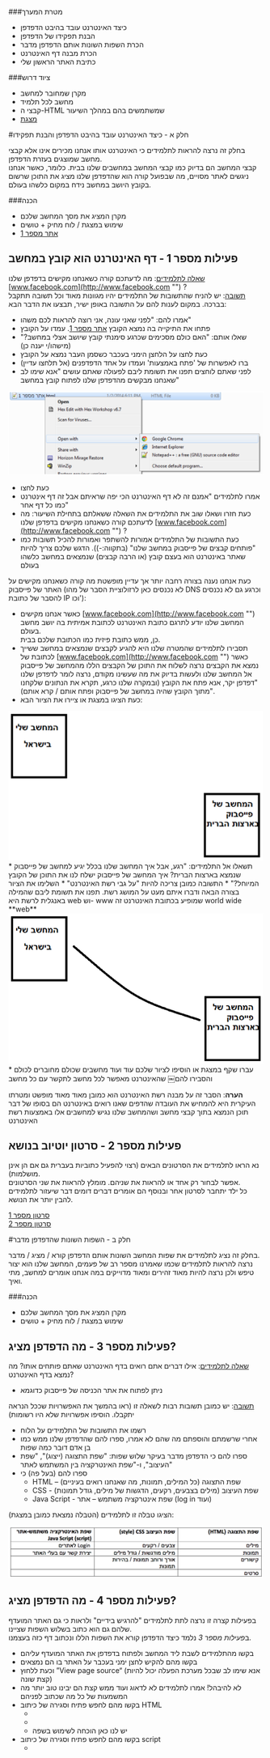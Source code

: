 ###מטרת המערך
* כיצד האינטרנט עובד בהיבט הדפדפן
* הבנת תפקידו של הדפדפן 
* הכרת השפות השונות אותם הדפדפן מדבר
* הכרת מבנה דף האינטרנט
* כתיבת האתר הראשון שלי

###ציוד דרוש
* מקרן שמחובר למחשב
* מחשב לכל תלמיד
* קבצי ה-HTML שמשתמשים בהם במהלך השיעור
* [מצגת](web-browsers/presentation.pptx "")
    
#חלק א - כיצד האינטרנט עובד בהיבט הדפדפן והבנת תפקידו

בחלק זה נרצה להראות לתלמידים כי האינטרנט אותו אנחנו מכירים אינו אלא קבצי מחשב שמוצגים בעזרת הדפדפן.   
קבצי המחשב הם בדיוק כמו קבצי המחשב במחשבים שלנו בבית. כלומר, כאשר אנחנו ניגשים לאתר מסויים, מה שבפועל קורה הוא שהדפדפן שלנו מציג את התוכן שרשום בקובץ היושב במחשב נידח במקום כלשהו בעולם.

###הכנה
* מקרן המציג את מסך המחשב שלכם
* שימוש במצגת / לוח מחיק + טושים
* [אתר מספר 1](web-browsers/אתר_מספר_1.html "")

## פעילות מספר 1 - דף האינטרנט הוא קובץ במחשב 

<u>שאלה לתלמידים</u>: מה לדעתכם קורה כשאנחנו מקישים בדפדפן שלנו
[www.facebook.com](http://www.facebook.com "")
?  
<u>תשובה</u>: יש להניח שהתשובות של התלמידים יהיו מגוונות מאוד וכל תשובה תתקבל בברכה.
במקום לענות להם על התשובה באופן ישיר, תבצעו את הדבר הבא:

* אמרו להם: "לפני שאני עונה, אני רוצה להראות לכם משהו"
* פתחו את התיקייה בה נמצא הקובץ [אתר מספר 1](web-browsers/אתר_מספר_1.html ""). עמדו על הקובץ
* שאלו אותם: "האם כולם מסכימים שכרגע סימנתי קובץ שיושב אצלי במחשב?" (מישהו/י יענה כן)
* כעת לחצו על הלחצן הימני בעכבר כשסמן העבר נמצא על הקובץ
* ברו לאפשרות של 'פתח באמצעות' ועמדו על אחד הדפדפנים (אל תלחצו עדיין)
* לפני שאתם לוחצים תפנו את תשומת ליבם לפעולה שאתם עושים "אנא שימו לב שאנחנו מבקשים
מהדפדפן שלנו לפתוח קובץ במחשב"

<div id="container" align="center">
  <img class="img-responsive" src="web-browsers/img01.png" title=""/>
</div>

* כעת לחצו 
* אמרו לתלמידים "אמנם זה לא דף האינטרנט הכי יפה שראיתם אבל זה דף אינטרנט כמו כל דף אחר"
* כעת חזרו ושאלו שוב את התלמידים את השאלה ששאלתם בתחילת השיעור: מה לדעתכם קורה כשאנחנו מקישים בדפדפן שלנו
[www.facebook.com](http://www.facebook.com "")
?
* כעת התשובות של התלמידים אמורות להשתפר ואמורות להכיל תשובות כמו "פותחים קבצים של
פייסבוק במחשב שלנו" (בתקווה:-)). הדגש שלכם צריך להיות שאתר באינטרנט הוא בעצם קובץ (או הרבה קבצים) שנמצאים במחשב כלשהו בעולם
 

כעת אנחנו נענה בצורה רחבה יותר אך עדיין מופשטת מה קורה כשאנחנו מקישים על האתר של פייסבוק (לא נכנסים כאן לרזולוציית הסבר של מהו DNS וכרגע גם לא נכנסים להסבר של כתובת IP וכו'):

* כאשר אנחנו מקישים
[www.facebook.com](http://www.facebook.com "")
המחשב שלנו יודע לתרגם כתובת האינטרנט לכתובת אמיתית בה יושב מחשב בעולם.   
כן, ממש כתובת פיזית כמו הכתובת שלכם בבית. 
* תסבירו לתלמידים שהמטרה שלנו היא להגיע לקבצים שנמצאים במחשב ששייך לכתובת של
[www.facebook.com](http://www.facebook.com "")
כאשר נמצא את הקבצים נרצה לשלוח את התוכן של הקבצים הללו מהמחשב של
פייסבוק אל המחשב שלנו ולעשות בדיוק את מה שעשינו מקודם, נרצה לומר לדפדפן שלנו "דפדפן יקר, 
אנא פתח את הקובץ (ובמקרה שלנו כרגע, תקרא את הנתונים שלקחנו מתוך הקובץ שהיה במחשב של פייסבוק ופתח אותם / קרא אותם)".
* כעת הציגו במצגת או ציירו את הציור הבא:
<div id="container" align="center">
  <img class="img-responsive" src="web-browsers/img02.png" title=""/>
</div>
* תשאלו אל התלמידים: "רגע, אבל איך המחשב שלנו בכלל יגיע למחשב של פייסבוק שנמצא בארצות
הברית? איך המחשב של פייסבוק ישלח לנו את התוכן של הקובץ המיוחל?" 
* התשובה כמובן צריכה להיות "על גבי רשת האינטרנט"
* השלימו את הציור בצורה הבאה ודברו איתם מעט על המושג רשת. תפנו את תשומת ליבם שהמילה
באנגלית לרשת היא web וש- www שמופיע בכתובת האינטרנט זה world wide
**web**
<div id="container" align="center">
  <img class="img-responsive" src="web-browsers/img03.png" title=""/>
</div>
* עברו שקף במצגת או הוסיפו לציור שלכם עוד ועוד מחשבים שכולם מחוברים לכולם והסבירו להם￼
שהאינטרנט מאפשר לכל מחשב לתקשר עם כל מחשב 

**הערה**: הסבר זה על מבנה רשת האינטרנט הוא כמובן מאוד מאוד מופשט ומטרתו העיקרית היא להמחיש את העובדה שהדפים שאנו רואים באינטרנט הם בסופו של דבר תוכן הנמצא בתוך קבצי מחשב ושהמחשב שלנו נגיש למחשבים אלו באמצעות רשת האינטרנט

## פעילות מספר 2 - סרטון יוטיוב בנושא 

נא הראו לתלמידים את הסרטונים הבאים (רצוי להפעיל כתוביות בעברית גם אם הן אינן מושלמות).   
אפשר לבחור רק אחד או להראות את שניהם. מומלץ להראות את שני הסרטונים.   
כל ילד יתחבר לסרטון אחר ובנוסף הם אומרים דברים דומים דבר שיעזור לתלמידים להבין יותר את הנושא.

  [סרטון מספר 1](http://www.youtube.com/watch?v=P7o9Qg8EP-g "")   
[סרטון מספר 2](http://www.youtube.com/watch?v=azBl7ShTX_I "")


#חלק ב - השפות השונות שהדפדפן מדבר

בחלק זה נציג לתלמידים את שפות המחשב השונות אותם הדפדפן קורא / מציג / מדבר.   
נרצה להראות לתלמידים שכמו שאמרנו מספר רב של פעמים, המחשב שלנו הוא יצור טיפש ולכן נרצה להיות מאוד זהירים ומאוד מדוייקים במה אנחנו אומרים למחשב, מתי ואיך.

###הכנה
* מקרן המציג את מסך המחשב שלכם
* שימוש במצגת / לוח מחיק + טושים


## פעילות מספר 3 - מה הדפדפן מציג?

<u>שאלה לתלמידים</u>: אילו דברים אתם רואים בדף האינטרנט שאתם פותחים אותו? מה נמצא בדף האינטרנט?

* ניתן לפתוח את אתר הכניסה של פייסבוק כדוגמא

<u>תשובה</u>:
 יש כמובן תשובות רבות לשאלה זו (ראו בהמשך את האפשרויות שככל הנראה יתקבלו. הוסיפו אפשרויות שלא היו רשומות)

* רשמו את התשובות של התלמידים על הלוח
* אחרי שרשמתם והוספתם מה שהם לא אמרו, ספרו להם שהדפדפן שלנו ממש כמו בן אדם דובר כמה
שפות
* ספרו להם כי הדפדפן מדבר בעיקר שלוש שפות: "שפת התצוגה (ייצוג)", "שפת העיצוב", ו-"שפת
האינטרקציה בין המשתמש לאתר"
* ספרו להם (בעל פה) כי
	* HTML – שפת התצוגה (כל המילים, תמונות, מה שאנחנו רואים בעיניים)
	* CSS - שפת העיצוב (מילים בצבעים, רקעים, הדגשות של מילים, גודל תמונות)
	* Java Script - שפת אינטרקציה משתמש – אתר (log in ועוד)

הציגו טבלה זו לתלמידים (הטבלה נמצאת כמובן במצגת):
<div id="container" align="center">
  <img class="img-responsive" src="web-browsers/img04.png" title=""/>
</div>


## פעילות מספר 4 - מה הדפדפן מציג?

בפעילות קצרה זו נרצה לתת לתלמידים "להרגיש בידיים" ולראות כי גם האתר המועדף שלהם גם הוא כתוב בשלוש השפות שציינו.  
 ב*פעילות מספר 3* נלמד כיצד הדפדפן קורא את השפות הללו ונכתוב דף כזה בעצמנו.

* בקשו מהתלמידים לשבת ליד המחשב ולפתוח בדפדפן את האתר המועדף עליהם
* בקשו מהם להקיש לחצן ימני בעכבר על האתר בו הם נמצאים
* וכעת ללחוץ ”View page source“ (אנא שימו לב שבכל מערכת הפעלה יכול להיות קצת שונה)
* לא להיבהל! אמרו לתלמידים לא לדאוג ועוד ממש קצת הם יבינו טוב יותר מה המשמעות של כל מה
שכתוב לפניהם
* בקשו מהם לחפש פתיח וסגירה של כיתוב HTML
	* <html
	* </html
	* יש לנו כאן הוכחה לשימוש בשפה
* בקשו מהם לחפש פתיח וסגירה של כיתוב script
	* <script
	* </script 
	* האם הם מוצאים בין הפתיחה לסגירה את הכיתוב "js" שמעיד על שימוש בשפת Javascript?
* בקשו מהם לחפש פתיח וסגירה של כיתוב style
	* <style
	* </style
	* האם הם מוצאים בין הפתיחה לסגירה את הכיתוב "CSS" שמעיד על שימוש בשפה זו?
	
עכשיו שהתלמידים מאמינים לנו כי גם האתר המעודף שלהם כתוב בשלושת השפות שציינו נוכל לעבור לחלק הבא והוא  "אז מה בכלל כתוב שם?" ובשפה דידקטית יותר "הכרת מבנה דף האינטרנט".


#חלק ג - הכרת מבנה דף האינטרנט

בחלק זה נרצה לאט לאט להכיר עם התלמידים את קובץ ה-HTML בצורה של שאלות וניחושים.   
ננתח איתם ביחד את התוכן שלו וננסה לנחש ביחד איתם מה יוצג לנו על המסך כאשר נפתח את הקובץ בדפדפן.

###הכנה
* דאגו כי קבצי ה- HTML הבאים נמצאים על המחשב שמחובר למקרן:
	* [ניחוש ראשון](web-browsers/First_Guess.html "")
	* [ניחוש שני](web-browsers/Second_Guess.html "")
	* [ניחוש שלישי](web-browsers/Third_Guess.html "")
	* [ניחוש רביעי](web-browsers/Forth_Guess.html "")
* מקרן המציג את מסך המחשב שלכם
* מצגת / לוח מחיק + טושים


## פעילות מספר 5 - עקרון פתיחה וסגירה <>

* הסבירו לתלמידים כי הדפדפן שלנו כמו המחשב, הוא מעט טיפש ואנחנו לא יכולים כמו בן אדם לדבר
איתו בכמה שפות באותו משפט, אנחנו חייבים בכל פעם להגיד לו מתי אנחנו מתחילים לדבר בשפה  מסויימת או אפילו בנושא מסויים ומתי אנחנו מסיימים לדבר איתו.
* לדוגמא, בן אדם שמדבר עברית ואנגלית יבין כאשר אגיד לו:  
**?ארוחת הצהריים How was your**
* אם דפדפן היה מדבר עברית ואנגלית היינו צריכים להגיד לו את זה בצורה הבאה:  
**<'Start language: English'> How was your <'End language: English'>**  
**<'Start language: Hebrew'> ?ארוחת הצהריים <'End language:Hebrew'>**
* ספרו להם שהדפדפן אכן מדבר וקורא ככה, רק שהוא משתמש בקיצר שהוא הסימן ”/“ שמסמן לו סוף
* אם ניקח את המשפט הקודם לדוגמא, הדפדפן ירצה שנכתוב לו  
**<'English'> How was your <'/English'>**  
**<'Hebrew'> ?ארוחת הצהריים <'/Hebrew'>**
* כולי תקווה כי לפחות ילד אחד כבר שאל אתכם: אבל רגע, מה קשור עברית ואנגלית? הדפדפן שלי לא מדבר עם בני אדם, הוא רק מציג לי דברים או מבקש ממני לעשות דברים וכל זאת בלי לדבר

כעת במידה והטבלה שרשמנו מקודם לא נמצאת על הלוח, כדאי לעזור להם לזכור ולרשום על הלוח (במצגת יש שקף תזכורת):

	* HTML – שפת התצוגה (כל המילים, תמונות, מה שאנחנו רואים בעיניים)
	* CSS - שפת העיצוב (מילים בצבעים, רקעים, הדגשות של מילים, גודל תמונות)
	* Java Script - שפת אינטרקציה משתמש – אתר (log in ועוד)

## פעילות מספר 6 - שלב הניחושים

בשלב זה הציגו לתלמידים כל קטע "תוכן קובץ" ובקשו להם לנחש מה יקרה כאשר תפתחו את אותו קובץ שמכיל את 
קטע "קוד" בעזרת הדפדפן

* [ניחוש ראשון](web-browsers/First_Guess.html "") 
 – מה לדעתכם נראה כאשר נפתח את הקובץ עם התוכן הבא (כתבו על הלוח / מצגת)?

<div id="container" align="center">
  <img class="img-responsive" src="web-browsers/img05.png" title=""/>
</div>

* **תשובה**:
	* הסבירו לתלמידים שמה שכתבנו בקובץ הוא שפשוט אמרנו לדפדפן שלנו "דפדפן יקר, שים לב
כי כעת נרצה להציג בדפדפן משהו ולכן אנחנו משתמשים בשפת היצוג, הלא היא HTML".
	* ניחוש זה אכן מאוד מבלבל וזה כמובן מצויין. השתמשו בדוגמא זו כדי להסביר לתלמידים שכאן
מסתתר בדיוק העקרון שדיברנו עליו מקודם (עם האנגלית-עברית).
	* זה כמו לכתוב: (שים לב, כאן יכתב משהו באנגלית):  
**<'English'>   <'/English'>**  
	* כעת הפנו את תשומת ליבם לעבודה כי כמו בדוגמא של האנגלית יש כאן סימן ל HTML פתיחה
ו HTML סגירה בו אנחנו אומרים לדפדפן מתי נרצה שהוא יתחיל להציג ומתי נרצה שהוא יפסיק  להציג
	* הראו להם כמובן על גבי הדפדפן שלא נכתב כלום

		כעת אמרו לתלמידים כי כל מה שחסר לנו זה להכניס תוכן, מילים, תמונות ועוד כדי להציג אותם.

* [ניחוש שני](web-browsers/Second_Guess.html "") 
 – מה לדעתכם נראה כאשר נפתח את הקובץ עם התוכן הבא ?
 
<div id="container" align="center">
  <img class="img-responsive" src="web-browsers/img06.png" title=""/>
</div>

* **תשובה**:  
כאן ה body יכול מעט לבלבל את התלמידים. הסבירו להם שזו פשוט הדרך שלנו להגיד￼
לדפדפן שכאן זה בעצם גוף העמוד. זה קצת כמו לכתוב מכתב לחבר שמכיל כותרת, גוף ועוד. 

	* התשובה הנכונה היא שירשם על המסך "מדעי המחשב זה מגניב!"
	* הראו להם זאת על גבי הדפדפן
	
* [ניחוש שלישי](web-browsers/Third_Guess.html "") - כעת תשאלו אותם איזה שפה הוספנו כעת לתוכן של הקובץ ומה לדעתכם ישתנה?

<div id="container" align="center">
  <img class="img-responsive" src="web-browsers/img07.png" title=""/>
</div>

* **תשובה**:  
 כעת הוספנו את שפת העיצוב שלנו, שפת ה- CSS.
  איך אנחנו יודעים? כי יש את המילה style.
  * כעת הכיתוב "מדעי המחשב זה מגניב" יופיע בצבע אדום


  * [ניחוש רביעי](web-browsers/Forth_Guess.html "") - כאן קודם הראו לתלמידים את האתר, כלומר תפתחו את קובץ ה- HTML בדפדפן ורק אחרי זה תציצו בקוד.   
תשאלו אותם מה לדעתם יופיע בתוכן הקובץ? מהי השפה שלדעתם תופיע בתוכן הקובץ?

<div id="container" align="center">
  <img class="img-responsive" src="web-browsers/img08.png" title=""/>
</div>

**אחרי לחיצה** על הכפתור נקבל

<div id="container" align="center">
  <img class="img-responsive" src="web-browsers/img09.png" title=""/>
</div>

* **תשובה**:  
 כאן יש לנו אינטרקציה בין המשתמש לאתר. ולכן נראה בתוכן הקובץ את שפת האינטרקציה, 
 הלא היא Java Script  
 
<div id="container" align="center">
  <img class="img-responsive" src="web-browsers/img10.png" title=""/>
</div>

#חלק ד – כתיבת האתר הראשון שלי

בחלק זה התלמידים יכתבו את האתר הראשון שלהם בו הם יספרו מעט על עצמם ועל התחביבים שלהם.   
בנוסף האתר של התלמידים יכיל תמונה שהם אוהבים.

###הכנה (ביחד עם התלמידים):

* כל ילד יושב על יד מחשב
* בקשו מהם לפתוח תיקיה חדשה בשם "האתר הראשון של `שם הילד`" (בררו איפה ניתן לפתוח תיקיה
במחשב אשר תכניה לא ימחקו למקרה שתזדקקו לסיים את הפעילות בשבוע הבא)
* כעת בקשו מהתלמידים לחפש תמונה באינטרנט שהם אוהבים. 
זה יכול להיות של קבוצת הכדורגל המעודפת עליהם, כוכב ילדים מועדף, ג'סטין ביבר, וכמובן גם תמונה שלהם או של המשפחה שלהם
	* בקשו מהתלמידים לשמור את התמונה בתיקיה שהם יצרו. עדיף בשם image.jpg בשביל
האחידות (לא חובה)
* בקשו מהלדים ליצור קובץ טקסט חדש בשם "txt.האתר הראשון שלי"

<div id="container" align="center">
  <img class="img-responsive" src="web-browsers/img11.png" title=""/>
</div>

**הערה טכנית** (ניתן לבצע עם התלמידים או לפני השיעור): וודאו כי בתיקיה שיצרו התלמידים ניתן לראות סיומות של קבצים.   
זאת כדי שנוכל לשנות את הסיומת של קובץ ה txt לסיום של html ובחזרה.

<div id="container" align="center">
  <img class="img-responsive" src="web-browsers/img12.png" title=""/>
</div>
<br>
<div id="container" align="center">
  <img class="img-responsive" src="web-browsers/img13.png" title=""/>
</div>

## פעילות מספר 7 - בניית האתר ביחד עם התלמידים שלב אחר שלב

* פתחו את קובץ הtxt שלכם ורשמו בו:

<div id="container" align="center">
  <img class="img-responsive" src="web-browsers/img14.png" title=""/>
</div>

* כעת שאלו את התלמידים אם הם זוכרים מה יקרה אם אנחנו נפתח את הקובץ הזה בדפדפן (אל תפתחו￼
אותו בדפדפן)? 
	* התשובה האמת צריכה להיות "שום דבר מכיוון שזהו לא קובץ HTML", אבל המניע של השאלה
הוא להזכיר לתלמידים כי מה שכתבנו בקובץ כרגע זה רק מאיפה עד איפה יהיה מה שאנחנו  מבקשים מהדפדפן להציג
* כעת כתבו: (כל אחד רושם את השם שלו)

<div id="container" align="center">
  <img class="img-responsive" src="web-browsers/img15.png" title=""/>
</div>

*  בקשו מהם לשמור את הקובץ. ודאו כי הם שומרים את הקובץ בפורמט של 8-UTF

<div id="container" align="center">
  <img class="img-responsive" src="web-browsers/img16.png" title=""/>
</div>

* כעת חזרו לתיקיה שיצרתם ושנו את סיום שם הקובץ ל HTML, כלומר:   
**html.האתר הראשון שלי**

* כעת פתחו את הקובץ באמצעות הדפדפן
<div id="container" align="center">
  <img class="img-responsive" src="web-browsers/img17.png" title=""/>
</div>

נקבל:
<div id="container" align="center">
  <img class="img-responsive" src="web-browsers/img18.png" title=""/>
</div>

* אמרו לתלמידים כי נרצה שהשם שלנו יהיה גדול, ממש כמו כותרת ולכן בקשו מהם לשנות שוב את השם
של הקובץ, הפעם ל-  
**txt.האתר הראשון שלי**
<div id="container" align="center">
  <img class="img-responsive" src="web-browsers/img19.png" title=""/>
</div>

* האות h מסמלת את המילה header שזה כותרת
* כעת בקשו מהם לשנות את שם הקובץ ל-  
**html.האתר הראשון שלי**
* כעת בקשו מהם שוב לפתוח את הקובץ באמצעות הדפדפן (מכאן ואילך אניח שהתלמידים ואתם הבנתם
את עקרון שינוי שם הקובץ)

נקבל:
<div id="container" align="center">
  <img class="img-responsive" src="web-browsers/img20.png" title=""/>
</div>

* כעת נצבע את השם שלנו באמצעות CSS , style. כל ילד מוזמן לבחור את הצבע המועדף עליו
<div id="container" align="center">
  <img class="img-responsive" src="web-browsers/img21.png" title=""/>
</div>

נקבל:
<div id="container" align="center">
  <img class="img-responsive" src="web-browsers/img22.png" title=""/>
</div>

* כעת נוסיף מעט כיתוב על עצמנו
* ספרו להם שאנחנו משתמשים ב `<p>` כדי להודיע לדפדפן מתי אנחנו כותבים פסקה (paragraph) ובפועל
זה משמש אותנו כדי לכתוב בשורות נפרדות (לרדת שורה)
* אם התלמידים רוצים הם כמובן יכולים לצבוע כל שורה בצבע אחר

<div id="container" align="center">
  <img class="img-responsive" src="web-browsers/img23.png" title=""/>
</div>

נקבל:

<div id="container" align="center">
  <img class="img-responsive" src="web-browsers/img24.png" title=""/>
</div>

* ולבסוף נוסיף את התמונה שכל ילד הוריד לדף לאתר שלו
* ניתן לפני התמונה לערוך דיון קצר ולשאול את התלמידים איזו מאפיינים לדעתם נצטרך לציין כאשר נרצה
לבקש מהדפדפן להציג את התמונה (מקור, גובה, רוחב, מסגרת ועוד)

**הערה טכנית**: שימו לב כי חשוב שהתמונה תשב באותה תיקיה בה יושב קובץ ה- HTML וכי השם הנכון נכתב ב- src

<div id="container" align="center">
  <img class="img-responsive" src="web-browsers/img25.png" title=""/>
</div>

נקבל:

<div id="container" align="center">
  <img class="img-responsive" src="web-browsers/img26.png" title=""/>
</div>

* אמרו לתלמידים כי ניתן לשחק עם אורך ורוחב התמונה לפי רצונם 
* הפנו את תשומת ליבם של התלמידים לעובדה שעבור התמונה לא השתמשנו בעקרון הפותח והסוגר
`<img> </img>`


####סוף שיעור (משהו מצחיק לסיים איתו)

<div id="container" align="center">
  <img class="img-responsive" src="web-browsers/img27.png" title=""/>
</div>
